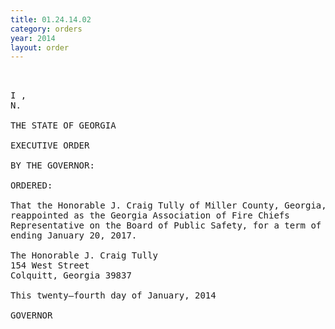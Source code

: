 ```yaml
---
title: 01.24.14.02
category: orders
year: 2014
layout: order
---
```


<pre>   

I ,
N.

THE STATE OF GEORGIA

EXECUTIVE ORDER

BY THE GOVERNOR:

ORDERED:

That the Honorable J. Craig Tully of Miller County, Georgia, is
reappointed as the Georgia Association of Fire Chiefs
Representative on the Board of Public Safety, for a term of office
ending January 20, 2017.

The Honorable J. Craig Tully
154 West Street
Colquitt, Georgia 39837

This twenty—fourth day of January, 2014

GOVERNOR

</pre>
